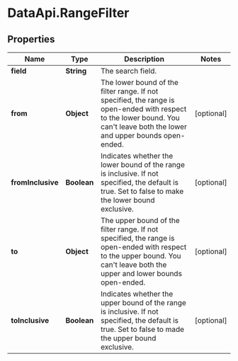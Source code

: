 # DataApi.RangeFilter

## Properties

Name | Type | Description | Notes
------------ | ------------- | ------------- | -------------
**field** | **String** | The search field. | 
**from** | **Object** | The lower bound of the filter range. If not specified, the range is  open-ended with respect to the lower bound. You can&#39;t leave both the lower and upper bounds open-ended. | [optional] 
**fromInclusive** | **Boolean** | Indicates whether the lower bound of the range is inclusive. If not specified, the default is true. Set to false to make the lower bound exclusive. | [optional] 
**to** | **Object** | The upper bound of the filter range. If not specified, the range is  open-ended with respect to the upper bound. You can&#39;t leave both the upper and lower bounds open-ended. | [optional] 
**toInclusive** | **Boolean** | Indicates whether the upper bound of the range is inclusive. If not specified, the default is true. Set to false to made the upper bound  exclusive. | [optional] 


